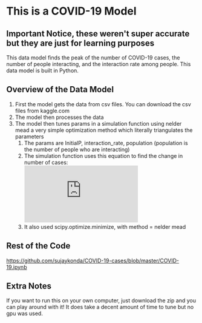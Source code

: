 # This is a COVID-19 Model  
## Important Notice, these weren't super accurate but they are just for learning purposes  
This data model finds the peak of the number of COVID-19 cases, the number of people interacting, and the interaction rate among people. This data model is built in Python.  

## Overview of the Data Model  
1. First the model gets the data from csv files. You can download the csv files from kaggle.com
2. The model then processes the data
3. The model then tunes params in a simulation function using nelder mead a very simple optimization method which literally triangulates the parameters
    1. The params are InitialP, interaction_rate, population (population is the number of people who are interacting)
    2. The simulation function uses this equation to find the change in number of cases:  
    ![Math](http://www.sciweavers.org/tex2img.php?eq=%20%5CDelta%20p%20%3D%20%20%5Clambda%20%281-p%29&bc=Black&fc=White&im=jpg&fs=12&ff=arev&edit=0)
    3. It also used scipy.optimize.minimize, with method = nelder mead

## Rest of the Code
https://github.com/sujaykonda/COVID-19-cases/blob/master/COVID-19.ipynb

## Extra Notes
If you want to run this on your own computer, just download the zip and you can play around with it!
It does take a decent amount of time to tune but no gpu was used.
